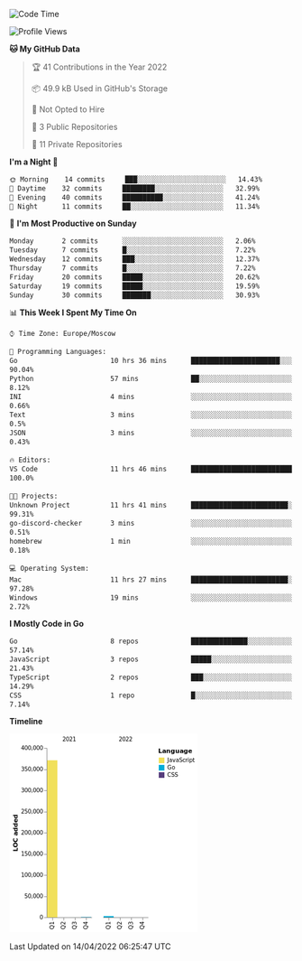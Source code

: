 <!--START_SECTION:waka-->
![Code Time](http://img.shields.io/badge/Code%20Time-263%20hrs%2051%20mins-blue)

![Profile Views](http://img.shields.io/badge/Profile%20Views-0-blue)

**🐱 My GitHub Data** 

> 🏆 41 Contributions in the Year 2022
 > 
> 📦 49.9 kB Used in GitHub's Storage 
 > 
> 🚫 Not Opted to Hire
 > 
> 📜 3 Public Repositories 
 > 
> 🔑 11 Private Repositories  
 > 
**I'm a Night 🦉** 

```text
🌞 Morning    14 commits     ███░░░░░░░░░░░░░░░░░░░░░░   14.43% 
🌆 Daytime    32 commits     ████████░░░░░░░░░░░░░░░░░   32.99% 
🌃 Evening    40 commits     ██████████░░░░░░░░░░░░░░░   41.24% 
🌙 Night      11 commits     ██░░░░░░░░░░░░░░░░░░░░░░░   11.34%

```
📅 **I'm Most Productive on Sunday** 

```text
Monday       2 commits      ░░░░░░░░░░░░░░░░░░░░░░░░░   2.06% 
Tuesday      7 commits      █░░░░░░░░░░░░░░░░░░░░░░░░   7.22% 
Wednesday    12 commits     ███░░░░░░░░░░░░░░░░░░░░░░   12.37% 
Thursday     7 commits      █░░░░░░░░░░░░░░░░░░░░░░░░   7.22% 
Friday       20 commits     █████░░░░░░░░░░░░░░░░░░░░   20.62% 
Saturday     19 commits     █████░░░░░░░░░░░░░░░░░░░░   19.59% 
Sunday       30 commits     ███████░░░░░░░░░░░░░░░░░░   30.93%

```


📊 **This Week I Spent My Time On** 

```text
⌚︎ Time Zone: Europe/Moscow

💬 Programming Languages: 
Go                       10 hrs 36 mins      ██████████████████████░░░   90.04% 
Python                   57 mins             ██░░░░░░░░░░░░░░░░░░░░░░░   8.12% 
INI                      4 mins              ░░░░░░░░░░░░░░░░░░░░░░░░░   0.66% 
Text                     3 mins              ░░░░░░░░░░░░░░░░░░░░░░░░░   0.5% 
JSON                     3 mins              ░░░░░░░░░░░░░░░░░░░░░░░░░   0.43%

🔥 Editors: 
VS Code                  11 hrs 46 mins      █████████████████████████   100.0%

🐱‍💻 Projects: 
Unknown Project          11 hrs 41 mins      ████████████████████████░   99.31% 
go-discord-checker       3 mins              ░░░░░░░░░░░░░░░░░░░░░░░░░   0.51% 
homebrew                 1 min               ░░░░░░░░░░░░░░░░░░░░░░░░░   0.18%

💻 Operating System: 
Mac                      11 hrs 27 mins      ████████████████████████░   97.28% 
Windows                  19 mins             ░░░░░░░░░░░░░░░░░░░░░░░░░   2.72%

```

**I Mostly Code in Go** 

```text
Go                       8 repos             ██████████████░░░░░░░░░░░   57.14% 
JavaScript               3 repos             █████░░░░░░░░░░░░░░░░░░░░   21.43% 
TypeScript               2 repos             ███░░░░░░░░░░░░░░░░░░░░░░   14.29% 
CSS                      1 repo              █░░░░░░░░░░░░░░░░░░░░░░░░   7.14%

```


**Timeline**

![Chart not found](https://raw.githubusercontent.com/jeezft/jeezft/main/charts/bar_graph.png) 


 Last Updated on 14/04/2022 06:25:47 UTC
<!--END_SECTION:waka-->
